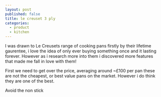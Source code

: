 ```yaml
---
layout: post
published: false
title: le creuset 3 ply
categories: 
  - product
  - kitchen
---
```

I was drawn to Le Creusets range of cooking pans firstly by their lifetime gaurentee, i love the idea of only ever buying something once and it lasting forever. However as i research more into them i discovered more features that made me fall in love with them!

First we need to get over the price, averaging around ~£100 per pan these are not the cheapest, or best value pans on the market. However i do think they are one of the best.

Avoid the non stick

